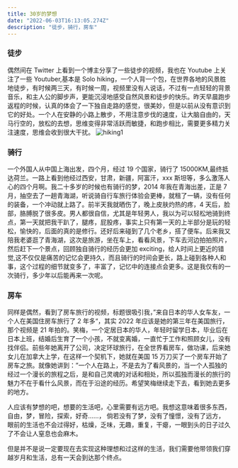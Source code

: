 ```yaml
---
title: 30岁的梦想
date: "2022-06-03T16:13:05.274Z"
description: "徒步，骑行，房车"
---
```


### 徒步

偶然间在 Twitter 上看到一个博主分享了一些徒步的视频，我也在 Youtube 上关注了一些 Youtuber,基本是 Solo hiking，一个人背一个包，在世界各地的风景胜地徒步，有时候两三天，有时候一周，视频里没有人说话，不过有一点轻轻的背景音乐，和主人公的脚步声，更能沉浸地感受自然风景和徒步的快乐。昨天早晨跑步返程的时候，认真的体会了一下独自走路的感觉，很美妙，但是以前从没有意识到它的好处。一个人在安静的小路上散步，不用注意步伐的速度，让大脑自由的，天马行空的，放松的去想，思维变得非常活跃而敏捷，和跑步相比，需要更多精力关注速度，思维会收到很大干扰。
![hiking1](./1.png)

### 骑行

一个外国人从中国上海出发，四个月，经过 19 个国家，骑行了 15000KM,最终抵达荷兰。一路上看到他经过西安，甘肃，新疆，阿富汗，xxx 斯坦等，多么激荡人心的四个月啊。我二十多岁的时候也有骑行的梦，2014 年我在青海出差，正是 7 月，抽空去了一趟青海湖，听说骑自行车旅行体验会更棒，就租了一辆，没有任何的装备，一个冲动就上路了。前半天我就晒伤了，晚上皮肤灼热的疼，4 天后，脸部，胳膊脱了很多皮。男人都很自信，尤其是年轻男人，我以为可以轻松地骑到终点，第一天就把我干趴了，腿疼，屁股疼，事实上只有第一天的上半部分是玩的轻松，愉快的，后面的真的是修行。还好后来碰到了几个老乡，搭了便车。后来我又陪我老婆逛了青海湖，这次是旅游，坐在车上，看看风景，下车去河边拍拍照片，然后赶下一个景点，回顾独自骑行的经历会更加 exciting，给人时间上更近的错觉,这不仅仅是痛苦的记忆会更持久，而且骑行的时间会更长，路上碰到各种人和事，这个过程的细节就变多了，丰富了，记忆中的连接点会更多。这是我仅有的一次骑行，多少年以后能再来一次呢。

### 房车

同样是偶然，看到了房车旅行的视频，标题很吸引我，”来自日本的华人女车友，一个人在美国住房车旅行了 2 年多“，其实 2022 年应该是她的第三年在美国旅行，那个视频是 21 年拍的。笑梅，一个定居日本的华人，年轻时留学日本，毕业后在日本上班，结婚后生育了一个小孩，不就变离婚，一直忙于工作和照顾女儿，没有找伴侣。前些年她离开了公司，决定环球旅行，在全世界看房车，做功课，后来她女儿在加拿大上学，在这样一个契机下，她就在美国 15 万刀买了一个房车开始了房车之旅。就像她讲到：”一个人在路上，不是去为了看风景的，当一个人孤独的经过一个漫长的旅程之后，是和自己灵魂的对话和相处，所以孤独而漫长的旅行的魅力不在于看什么风景，而在于沿途的经历。希望笑梅继续走下去，看到她去更多的地方。

人应该有梦想的吧，想要的生活吧，心里需要有远方吧。我想这意味着很多东西，自由，梦，冒险，探索，好奇......，
倘若没有了梦，没有了憧憬，没有了远方，眼前的生活也不会过得好，枯燥，乏味，无趣，重复，干瘪，一眼到头的日子过久了不会让人窒息也会麻木。

但是并不是说一定要现在去实现这种理想和过这样的生活，我们需要他带领我们穿越岁月和生活，总有一天会到达那个终点。
